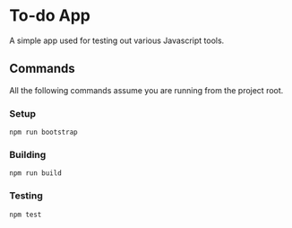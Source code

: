 # To-do App

A simple app used for testing out various Javascript tools.

## Commands

All the following commands assume you are running from the project root.

### Setup

    npm run bootstrap

### Building

    npm run build

### Testing

    npm test
